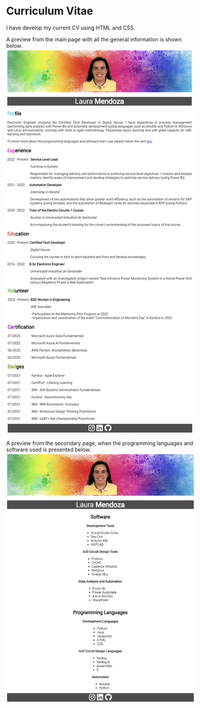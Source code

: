 # Curriculum Vitae
I have develop my current CV using HTML and CSS.

A preview from the main page with all the general information is shown below.
![index](/attachments/index.png)

A preview from the secondary page, when the programming languages and software used is presented below.
![software](/attachments/software.png)
